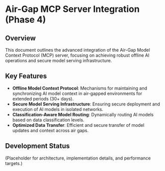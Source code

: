 # Air-Gap MCP Server Integration (Phase 4)

## Overview
This document outlines the advanced integration of the Air-Gap Model Context Protocol (MCP) server, focusing on achieving robust offline AI operations and secure model serving infrastructure.

## Key Features
- **Offline Model Context Protocol**: Mechanisms for maintaining and synchronizing AI model context in air-gapped environments for extended periods (30+ days).
- **Secure Model Serving Infrastructure**: Ensuring secure deployment and execution of AI models in isolated networks.
- **Classification-Aware Model Routing**: Dynamically routing AI models based on data classification levels.
- **Optimized Data Transfer**: Efficient and secure transfer of model updates and context across air gaps.

## Development Status
(Placeholder for architecture, implementation details, and performance targets.)
